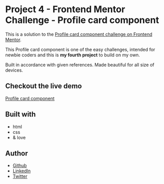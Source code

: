 # Project 4 - Frontend Mentor Challenge - Profile card component

This is a solution to the [Profile card component challenge on Frontend Mentor](https://www.frontendmentor.io/challenges/profile-card-component-cfArpWshJ).

This Profile card component is one of the easy challenges, intended for newbie coders and this is **my fourth project** to build on my own.

Built in accordance with given references. Made beautiful for all size of devices.

## Checkout the live demo
[Profile card component](https://peac-h.github.io/4_Profile-Card-Component/)

## Built with
- html
- css
- & love

## Author
- [Github](https://github.com/Peac-h)
- [LinkedIn](https://www.linkedin.com/in/tamta-lomidze-b336b9266/)
- [Twitter](https://twitter.com/p6eac_h)
